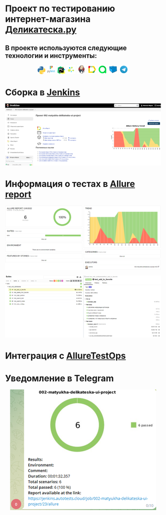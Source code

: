 # Проект по тестированию интернет-магазина [Деликатеска.ру](https://www.delikateska.ru/)

## В проекте используются следующие технологии и инструменты:
<p align="center">
<img width="5%" title="Python" src="https://github.com/MatyukhaQA/delikateska-ui-test-project/blob/master/resources/python.png">
<img width="6%" title="Pytest" src="https://github.com/MatyukhaQA/delikateska-ui-test-project/blob/master/resources/pytest.png">
<img width="5%" title="PyCharm" src="https://github.com/MatyukhaQA/delikateska-ui-test-project/blob/master/resources/pycharm.png">
<img width="6%" title="Selene" src="https://github.com/MatyukhaQA/delikateska-ui-test-project/blob/master/resources/selene.png">
<img width="6%" title="Jenkins" src="https://github.com/MatyukhaQA/delikateska-ui-test-project/blob/master/resources/jenkins.svg">
<img width="6%" title="Allure Report" src="https://github.com/MatyukhaQA/delikateska-ui-test-project/blob/master/resources/allure.svg">
<img width="6%" title="Allure TestOps" src="https://github.com/MatyukhaQA/delikateska-ui-test-project/blob/master/resources/AllureTestOps.png">
<img width="6%" title="Selenoid" src="https://github.com/MatyukhaQA/delikateska-ui-test-project/blob/master/resources/Selenoid.svg">
<img width="6%" title="Telegram" src="https://github.com/MatyukhaQA/delikateska-ui-test-project/blob/master/resources/tg.svg">
</p>

# Сборка в [Jenkins](https://jenkins.autotests.cloud/job/002-matyukha-delikateska-ui-project/)
<p align="center">
  <img src="resources/images/Jenkins.png" alt="Jenkins"/>
</p>

# Информация о тестах в [Allure report]()
<p align="center">
  <img src="resources/images/Allure.png" alt="Allure report"/>
</p>
<p align="center">
  <img src="resources/images/suites.png" alt="Allure report"/>
</p>

# Интеграция с [AllureTestOps]()

# Уведомление в Telegram
<p align="center">
  <img src="resources/images/telegram.png" alt="Telegram notification"/>
</p>

<p align="center">
  <img src="resources/images/" alt=""/>
</p>
